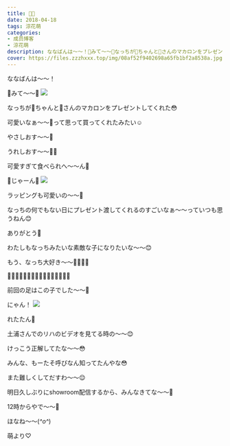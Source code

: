 ```yaml
---
title: 🐼🐻
date: 2018-04-18
tags: 涼花萌
categories: 
- 成员博客
- 涼花萌
description: ななばんは〜〜！🐼みて〜〜🐻なっちが🐼ちゃんと🐻さんのマカロンをプレゼントしてくれた😳可愛いなぁ〜〜💓って思って買ってくれたみたい☺️...
cover: https://files.zzzhxxx.top/img/08af52f9402698a65fb1bf2a8538a.jpg 
---
```







ななばんは〜〜！







🐼みて〜〜🐻
![](https://files.zzzhxxx.top/img/08af52f9402698a65fb1bf2a8538a.jpg)







なっちが🐼ちゃんと🐻さんのマカロンをプレゼントしてくれた😳






可愛いなぁ〜〜💓って思って買ってくれたみたい☺️









やさしおす〜〜💓


うれしおす〜〜💓💓









可愛すぎて食べられへ〜〜ん🙈






🐼じゃーん🐻
![](https://files.zzzhxxx.top/img/08af52f9402698a65fb1bf2a8538a-01.jpg)







ラッピングも可愛いの〜〜💓










なっちの何でもない日にプレゼント渡してくれるのすごいなぁ〜〜っていつも思うねん😊





ありがとう💓







わたしもなっちみたいな素敵な子になりたいな〜〜😊






もう、なっち大好き〜〜💓💓💓💓


















👣👣👣👣👣👣👣👣👣👣👣👣👣👣👣👣






前回の足はこの子でした〜〜👣






にゃん！
![](https://files.zzzhxxx.top/img/08af52f9402698a65fb1bf2a8538a-02.jpg)







れたたん💓






土浦さんでのリハのビデオを見てる時の〜〜😊








けっこう正解してたな〜〜😳





みんな、もーたそ呼びなん知ってたんやな😳









 また難しくしてだすわ〜〜😌











明日久しぶりにshowroom配信するから、みんなきてな〜〜🍬






12時からやで〜〜💫












ほなね〜〜(*^o^*)








萌より♡


